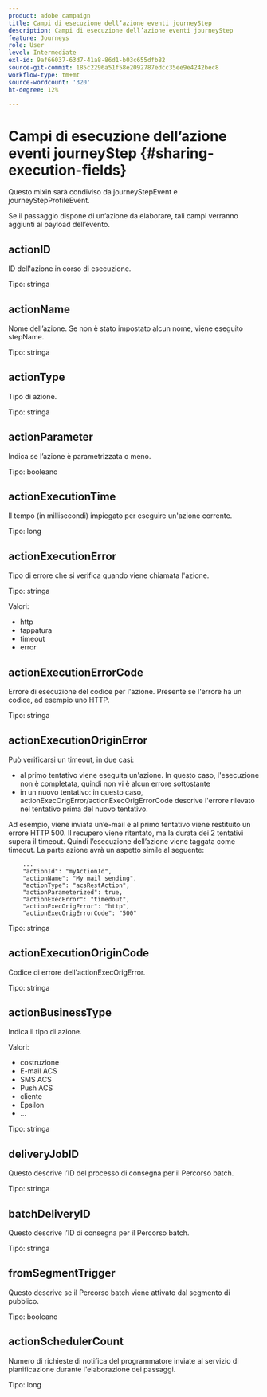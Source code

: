 ```yaml
---
product: adobe campaign
title: Campi di esecuzione dell’azione eventi journeyStep
description: Campi di esecuzione dell’azione eventi journeyStep
feature: Journeys
role: User
level: Intermediate
exl-id: 9af66037-63d7-41a8-86d1-b03c655dfb82
source-git-commit: 185c2296a51f58e2092787edcc35ee9e4242bec8
workflow-type: tm+mt
source-wordcount: '320'
ht-degree: 12%

---
```


# Campi di esecuzione dell’azione eventi journeyStep {#sharing-execution-fields}

Questo mixin sarà condiviso da journeyStepEvent e journeyStepProfileEvent.

Se il passaggio dispone di un’azione da elaborare, tali campi verranno aggiunti al payload dell’evento.

## actionID

ID dell&#39;azione in corso di esecuzione.

Tipo: stringa

## actionName

Nome dell’azione. Se non è stato impostato alcun nome, viene eseguito stepName.

Tipo: stringa

## actionType

Tipo di azione.

Tipo: stringa

## actionParameter

Indica se l’azione è parametrizzata o meno.

Tipo: booleano

## actionExecutionTime

Il tempo (in millisecondi) impiegato per eseguire un&#39;azione corrente.

Tipo: long

## actionExecutionError

Tipo di errore che si verifica quando viene chiamata l&#39;azione.

Tipo: stringa

Valori:
* http
* tappatura
* timeout
* error

## actionExecutionErrorCode

Errore di esecuzione del codice per l&#39;azione. Presente se l&#39;errore ha un codice, ad esempio uno HTTP.

Tipo: stringa

## actionExecutionOriginError

Può verificarsi un timeout, in due casi:

* al primo tentativo viene eseguita un&#39;azione. In questo caso, l&#39;esecuzione non è completata, quindi non vi è alcun errore sottostante
* in un nuovo tentativo: in questo caso, actionExecOrigError/actionExecOrigErrorCode descrive l&#39;errore rilevato nel tentativo prima del nuovo tentativo.

Ad esempio, viene inviata un’e-mail e al primo tentativo viene restituito un errore HTTP 500. Il recupero viene ritentato, ma la durata dei 2 tentativi supera il timeout. Quindi l’esecuzione dell’azione viene taggata come timeout. La parte azione avrà un aspetto simile al seguente:

```
    ...
    "actionId": "myActionId",
    "actionName": "My mail sending",
    "actionType": "acsRestAction",
    "actionParameterized": true,
    "actionExecError": "timedout",
    "actionExecOrigError": "http",
    "actionExecOrigErrorCode": "500"
```

Tipo: stringa

## actionExecutionOriginCode

Codice di errore dell&#39;actionExecOrigError.

Tipo: stringa

## actionBusinessType

Indica il tipo di azione.

Valori:

* costruzione
* E-mail ACS
* SMS ACS
* Push ACS
* cliente
* Epsilon
* ...

Tipo: stringa

## deliveryJobID

Questo descrive l’ID del processo di consegna per il Percorso batch.

Tipo: stringa

## batchDeliveryID

Questo descrive l’ID di consegna per il Percorso batch.

Tipo: stringa

## fromSegmentTrigger

Questo descrive se il Percorso batch viene attivato dal segmento di pubblico.

Tipo: booleano

## actionSchedulerCount

Numero di richieste di notifica del programmatore inviate al servizio di pianificazione durante l&#39;elaborazione dei passaggi.

Tipo: long
